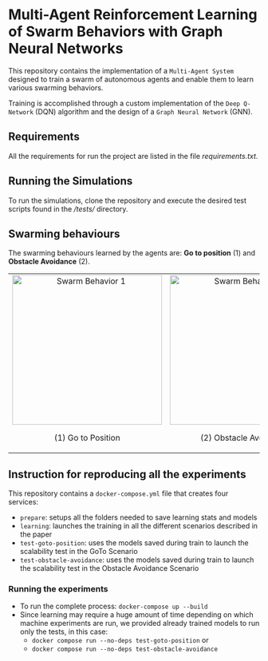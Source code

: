 # Multi-Agent Reinforcement Learning of Swarm Behaviors with Graph Neural Networks

This repository contains the implementation of a `Multi-Agent System` designed to train a swarm of autonomous agents and enable them to learn various swarming behaviors.

Training is accomplished through a custom implementation of the `Deep Q-Network` (DQN) algorithm and the design of a `Graph Neural Network` (GNN).

## Requirements 

All the requirements for run the project are listed in the file *requirements.txt*.

## Running the Simulations

To run the simulations, clone the repository and execute the desired test scripts found in the */tests/* directory.

## Swarming behaviours

The swarming behaviours learned by the agents are: **Go to position** (1) and **Obstacle Avoidance** (2). 

<p align="center">
  <table>
    <tr>
      <td style="text-align: center;">
        <img src="/media/go_to_position.gif" alt="Swarm Behavior 1" width="300"/>
        <p>(1) Go to Position</p>
      </td>
      <td style="text-align: center;">
        <img src="/media/obstacle_avoidance.gif" alt="Swarm Behavior 3" width="300"/>
        <p>(2) Obstacle Avoidance</p>
      </td>
    </tr>
  </table>
</p>

## Instruction for reproducing all the experiments

This repository contains a `docker-compose.yml` file that creates four services:
  * `prepare`: setups all the folders needed to save learning stats and models
  * `learning`: launches the training in all the different scenarios described in the paper
  * `test-goto-position`: uses the models saved during train to launch the scalability test in the GoTo Scenario
  * `test-obstacle-avoidance`: uses the models saved during train to launch the scalability test in the Obstacle Avoidance Scenario

### Running the experiments
* To run the complete process: `docker-compose up --build`
* Since learning may require a huge amount of time depending on which machine experiments are run, we provided already trained models to run only the tests, in this case:
  * `docker compose run --no-deps test-goto-position` or
  * `docker compose run --no-deps test-obstacle-avoidance`
